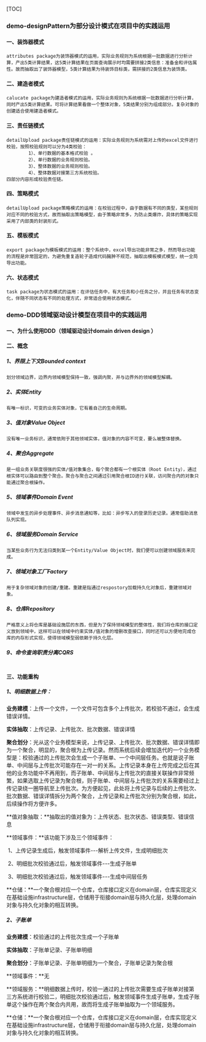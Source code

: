 [TOC]



### demo-designPattern为部分设计模式在项目中的实践运用 

#### 一、装饰器模式

```
attributes package为装饰器模式的运用，实际业务规则为系统根据一批数据进行分析计算，产出5类计算结果，这5类计算结果在页面查询展示时均需要拼接2类信息：准备金和评估属性。故而抽取出了装饰器模型，5类计算结果为待装饰目标类，需拼接的2类信息为装饰类。 
```



#### 二、建造者模式

```
calucate package为建造者模式的运用，实际业务规则为系统根据一批数据进行分析计算，同时产出5类计算结果。可将计算结果看做一个整体对象，5类结果分别为组成部分。复杂对象的创建适合使用建造者模式。
```

 

#### 三、责任链模式

```
detailUpload package责任链模式的运用：实际业务规则为系统需对上传的excel文件进行校验，按照校验规则可以分为4类校验：
        1）、单行数据的基本格式校验 。
        2）、单行数据的业务规则校验。 
        3）、整体数据的业务规则校验。 
        4）、整体数据对接第三方系统校验。
四部分内容形成校验责任链。
```



#### 四、策略模式

```
detailUpload package策略模式的运用：在校验过程中，由于数据有不同的类型，某些规则对应不同的校验方式，故而抽取出策略模型，由于策略非常多，为防止类爆炸，具体的策略实现采用了内部类的封装形式。 
```



#### 五、模板模式

```
export package为模板模式的运用：整个系统中，excel导出功能非常之多，然而导出功能的流程是非常固定的，为避免重复造轮子造成代码臃肿不规范，抽取出模板模式模型，统一全局导出功能。
```

 

#### 六、状态模式

```
task package为状态模式的运用：在评估任务中，有大任务和小任务之分，并且任务有状态变化，伴随不同状态有不同的处理方式，非常适合使用状态模式。
```



### demo-DDD领域驱动设计模型在项目中的实践运用

#### 一、为什么使用DDD（领域驱动设计domain driven design ）

#### 二、概念

##### 1、界限上下文Bounded context
	划分领域边界，边界内领域模型保持一致，强调内聚，并与边界外的领域模型解耦。

##### 2、实体Entity
	有唯一标识，可变的业务实体对象，它有着自己的生命周期。

##### 3、值对象Value Object
	没有唯一业务标识，通常依附于其他领域实体，值对象的内容不可变，要么被整体替换。

##### 4、聚合Aggregate
	是一组业务关联度很强的实体/值对象集合，每个聚合都有一个根实体（Root Entity），通过根实体可以路由到整个聚合。聚合与聚合之间通过引用聚合根ID进行关联，访问聚合内的对象只能通过聚合根操作。

##### 5、领域事件Domain Event
	领域中发生的异步处理事件、异步消息通知等，比如：异步写入的登录历史记录。通常借助消息队列实现。

##### 6、领域服务Domain Service
	当某些业务行为无法归类到某一个Entity/Value Object时，我们便可以创建领域服务来完成。

##### 7、领域对象工厂Factory
	用于复杂领域对象的创建/重建。重建是指通过respostory加载持久化对象后，重建领域对象。

##### 8、仓库Repository
	严格意义上将仓库是基础设施层的东西，但是为了保持领域模型的整体性，我们将仓库的接口定义放到领域中，这样可以在领域中约束实体/值对象的增删改查接口，同时还可以方便地完成仓库的内存形式实现，使得领域模型弱依赖于持久化层。

##### 9、命令查询职责分离CQRS

```

```



#### 三、功能重构

##### 1、明细数据上传：

**业务建模**：上传一个文件，一个文件可包含多个上传批次，若校验不通过，会生成错误详情。

**实体抽取**：上传记录、上传批次、批次数据、错误详情

**聚合划分**：光从这个业务模型来说，上传记录、上传批次、批次数据、错误详情即为一个聚合，明显的，聚合根为上传记录。然而系统后续会增加迭代的一个业务模型是：校验通过的上传批次会生成一个子账单、一个中间层任务。也就是说子账单、中间层与上传批次可能存在一对一的关系。上传记录本身在上传完成之后在其他的业务功能中不再用到，而子账单、中间层与上传批次的直接关联操作非常频繁，如果选取上传记录为聚合根，则子账单、中间层与上传批次的关系需要经过上传记录绕一圈导航至上传批次。为方便起见，此处将上传记录与后续的上传批次、批次数据、错误详情拆分为两个聚合，上传记录和上传批次分别为聚合根，如此，后续操作将方便许多。

**值对象抽取：**抽取出的值对象为：上传状态、批次状态、错误类型、错误信息

**领域事件：**该功能下涉及三个领域事件：

​					1、上传记录生成后，触发领域事件---解析上传文件，生成明细批次

​					2、明细批次校验通过后，触发领域事件---生成子账单

​					3、明细批次校验通过后，触发领域事件---生成中间层任务

**仓储：**一个聚合根对应一个仓库，仓库接口定义在domain层，仓库实现定义在基础设施infrastructure层，仓储用于衔接domain层与持久化层，处理domain对象与持久化对象的相互转换。

##### 2、子账单

**业务建模**：校验通过的上传批次生成一个子账单

**实体抽取**：子账单记录、子账单明细

**聚合划分**：子账单记录、子账单明细为一个聚合，子账单记录为聚合根

**领域事件：**无

**领域服务：**明细数据上传时，校验一通过的上传批次需要生成子账单对接第三方系统进行校验二，明细批次校验通过后，触发领域事件生成子账单，生成子账单这个操作在两个聚合内共用，故而将生成子账单抽取为一个领域服务。

**仓储：**一个聚合根对应一个仓库，仓库接口定义在domain层，仓库实现定义在基础设施infrastructure层，仓储用于衔接domain层与持久化层，处理domain对象与持久化对象的相互转换。